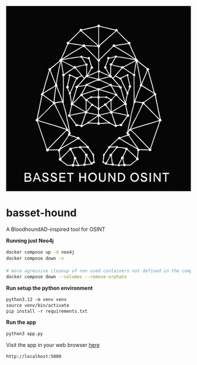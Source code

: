 <td width="100" align="center">

<img src="static/imgs/basset_hound_osint_logo.png">

</td>

# basset-hound
A BloodhoundAD-inspired tool for OSINT 

**Running just Neo4j**

```bash
docker compose up -d neo4j
docker compose down -v

# more agressive cleanup of non used containers not defined in the compose file
docker compose down --volumes --remove-orphans
```

**Run setup the python environment**

```
python3.12 -m venv venv
source venv/bin/activate
pip install -r requirements.txt
```

**Run the app**

```bash
python3 app.py
```

Visit the app in your web browser [here](http://localhost:5000)

```
http://localhost:5000
```